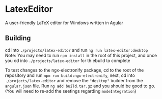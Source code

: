 # LatexEditor

A user-friendly LaTeX editor for Windows written in Agular

## Building

cd into `./projects/latex-editor` and run `ng run latex-editor:desktop`
Note: You may need to run `npm install` in the root of this project, and once you cd into `./projects/latex-editor` for th ebuild to complete

To test changes to the ngx-electronify package, cd to the root of the repository and run `npm run build:ngx-electronify`, next, cd into `./projects/latex-editor` and remove the `"desktop"` builder from the `angular.json` file. Run `ng add build.tar.gz` and you should be good to go. (You will need to re-add the seetings regarding `nodeIntegration`)
